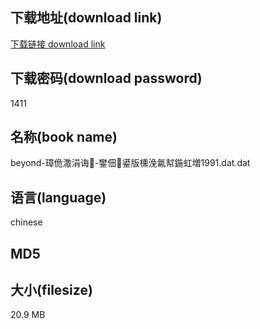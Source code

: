 ## 下载地址(download link)
[下载链接 download link](https://voluble-croquembouche-d321dc.netlify.app/?s=beyond-%E7%92%8B%E4%BD%B9%E6%BD%B5%E6%B6%93%E8%AF%B2%EE%86%87-%E9%90%A2%E4%BD%83%EE%9D%8B%E9%8D%99%E7%89%88%E6%AB%84%E6%B5%BC%E6%B0%B1%E5%B9%87%E9%8D%A6%E8%99%B9%E5%A2%971991.dat)

## 下载密码(download password)
1411

## 名称(book name)
beyond-璋佹潵涓诲-鐢佃鍙版櫄浼氱幇鍦虹増1991.dat.dat

## 语言(language)
chinese

## MD5


## 大小(filesize)
20.9 MB
